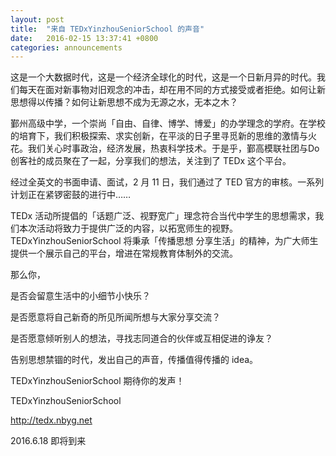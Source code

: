 ```yaml
---
layout: post
title:  "来自 TEDxYinzhouSeniorSchool 的声音"
date:   2016-02-15 13:37:41 +0800
categories: announcements
---
```

这是一个大数据时代，这是一个经济全球化的时代，这是一个日新月异的时代。我们每天在面对新事物对旧观念的冲击，却在用不同的方式接受或者拒绝。如何让新思想得以传播？如何让新思想不成为无源之水，无本之木？

鄞州高级中学，一个崇尚「自由、自律、博学、博爱」的办学理念的学府。在学校的培育下，我们积极探索、求实创新，在平淡的日子里寻觅新的思维的激情与火花。我们关心时事政治，经济发展，热衷科学技术。于是乎，鄞高模联社团与Do创客社的成员聚在了一起，分享我们的想法，关注到了 TEDx 这个平台。

经过全英文的书面申请、面试，2 月 11 日，我们通过了 TED 官方的审核。一系列计划正在紧锣密鼓的进行中……

TEDx 活动所提倡的「话题广泛、视野宽广」理念符合当代中学生的思想需求，我们本次活动将致力于提供广泛的内容，以拓宽师生的视野。TEDxYinzhouSeniorSchool 将秉承「传播思想 分享生活」的精神，为广大师生提供一个展示自己的平台，增进在常规教育体制外的交流。

那么你，

是否会留意生活中的小细节小快乐？

是否愿意将自己新奇的所见所闻所想与大家分享交流？

是否愿意倾听别人的想法，寻找志同道合的伙伴或互相促进的诤友？

告别思想禁锢的时代，发出自己的声音，传播值得传播的 idea。

TEDxYinzhouSeniorSchool 期待你的发声！

TEDxYinzhouSeniorSchool

http://tedx.nbyg.net

2016.6.18 即将到来
